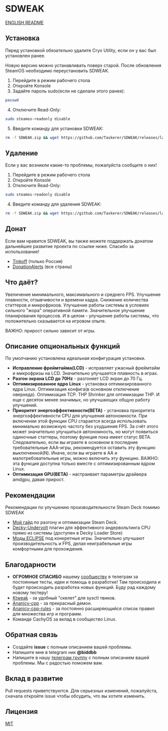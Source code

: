 # SDWEAK
[ENGLISH README](README_ENG.md)

## Установка
Перед установкой обязательно удалите Cryo Utility, если он у вас был установлен ранее.

Новую версию можно устанавливать поверх старой. После обновления SteamOS необходимо переустановить SDWEAK.

1. Перейдите в режим рабочего стола
2. Откройте Konsole
3. Задайте пароль sudo(если не сделали этого ранее):
```bash
passwd
```
4. Отключите Read-Only:
```bash
sudo steamos-readonly disable
```
5. Введите команду для установки SDWEAK:
```bash
rm -f SDWEAK.zip && wget https://github.com/Taskerer/SDWEAK/releases/latest/download/SDWEAK.zip && rm -rf SDWEAK && unzip SDWEAK.zip && cd SDWEAK && sudo --preserve-env=HOME ./install.sh
```
## Удаление
Если у вас возникли какие-то проблемы, пожалуйста сообщите о них!
1. Перейдите в режим рабочего стола
2. Откройте Konsole
3. Отключите Read-Only:
```bash
sudo steamos-readonly disable
```
4. Введите команду для удаления SDWEAK:
```bash
rm -f SDWEAK.zip && wget https://github.com/Taskerer/SDWEAK/releases/latest/download/SDWEAK.zip && rm -rf SDWEAK && unzip SDWEAK.zip && cd SDWEAK && sudo --preserve-env=HOME ./uninstall.sh
```
## Донат
Если вам нравится SDWEAK, вы также можете поддержать донатом дальнейшее развитие проекта по ссылке ниже. Спасибо за использование!
* [Tinkoff](https://www.tinkoff.ru/cf/8HHVDNi8VMS) (только Россия)
* [DonationAlerts](https://www.donationalerts.com/r/biddbb) (все страны)

## Что даёт?
Увеличение минимального, максимального и среднего FPS. Улучшение плавности, отзывчивости и времени кадра. Снижение количества статтеров и микрофризов. Улучшение работы системы в условиях сильного "жора" оперативной памяти. Значительное улучшение планирования процессов. И в целом - улучшение работы системы, что положительно сказывается на игровом опыте.

ВАЖНО: прирост сильно зависит от игры.

## Описание опциональных функций
По умолчанию установлена идеальная конфигурация установки.
* **Исправление фреймтайма(LCD)** - исправляет ужасный фреймтайм и микрофризы на LCD. Значительно улучшается плавность в играх.
* **Разгон экрана LCD до 70Hz** - разгоняет LCD экран до 70 Гц.
* **Оптимизированное ядро Linux** - установка оптимизированного ядра Linux. Оптимизация конфига(в основном отключение оверхеда). Оптимизация TCP. THP Shrinker для оптимизации THP. И еще с десяток менее значимых, но улучшающих общую работу улучшений. 
* **Приоритет энергоэффективности(BETA)** - установка приоритета энергоэффективности CPU для улучшения автономности. При включении этой функции CPU старается всегда использовать минимально возможную частоту без ухудшения FPS. За счёт этого может значительно улучшиться автономность, но могут появиться одиночные статтеры, поэтому функция пока имеет статус BETA. Следовательно, если вы играете в основном в последние требовательные AAA-игры, рекомендуется оставить эту функцию выключенной(N). Иначе, если вы играете в AA и малотребовательные игры, можно включить эту функцию. ВАЖНО: эта функция доступна только вместе с оптимизированным ядром Linux.
* **Оптимизация GPU(BETA)** - настраивает параметры драйвера amdgpu, давая прирост.

## Рекомендации
Рекомендации по улучшению производительности Steam Deck помимо SDWEAK
* [Мой гайд](http://deckoc.notion.site/STEAM-DECK-RUS-76e43eacaf8b400ab130692d2d099a02?pvs=4) по разгону и оптимизации Steam Deck.
* [Decky-Undervolt](https://github.com/totallynotbakadestroyer/Decky-Undervolt) плагин для эффективного андервольтинга CPU прямо из системы (доступен в Decky Loader Store)
* [Моды ECLIPSE](https://t.me/kf4fr/600631) под конкретные игры. Значительно улучшают производительность и FPS, делая неиграбельные игры комфортными для прохождения.

## Благодарности
* **ОГРОМНОЕ СПАСИБО** нашему [сообществу](https://t.me/steamdeckoverclock) в телеграм за постоянные тесты, идеи и помощь в разработке! Там происходила и будет происходить разработка новых функций. Буду рад каждому новому тестеру!
* [Ktweak](https://github.com/tytydraco/KTweak) - за удобный "скелет" для sysctl твиков.
* [Ananicy-cpp](https://gitlab.com/ananicy-cpp/ananicy-cpp) - за прекрасный демон.
* [Ananicy-cpp-rules](https://github.com/CachyOS/ananicy-rules) - за постоянно расширяющийся список правил для множества игр и программ.
* Команде CachyOS за вклад в сообщество Linux.

## Обратная связь
* Создайте **issue** с полным описанием вашей проблемы.
* Напишите мне в telegram ник **@biddbb**
* Напишите в нашу [телеграм группу](https://t.me/steamdeckoverclock) с полным описанием вашей проблемы. Мы с радостью поможем вам.
## Вклад в развитие
Pull requests приветствуются. Для серьезных изменений, пожалуйста, сначала откройте issue чтобы обсудить, что вы хотите изменить.
## Лицензия
[MIT](https://choosealicense.com/licenses/mit/)
